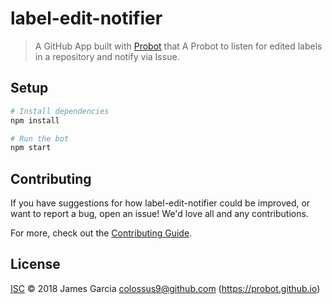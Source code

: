 # label-edit-notifier

> A GitHub App built with [Probot](https://github.com/probot/probot) that A Probot to listen for edited labels in a repository and notify via Issue.

## Setup

```sh
# Install dependencies
npm install

# Run the bot
npm start
```

## Contributing

If you have suggestions for how label-edit-notifier could be improved, or want to report a bug, open an issue! We'd love all and any contributions.

For more, check out the [Contributing Guide](CONTRIBUTING.md).

## License

[ISC](LICENSE) © 2018 James Garcia <colossus9@github.com> (https://probot.github.io)
